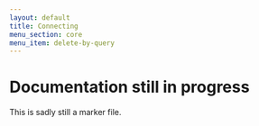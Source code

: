 ```yaml
---
layout: default
title: Connecting
menu_section: core
menu_item: delete-by-query
---
```



# Documentation still in progress

This is sadly still a marker file.

